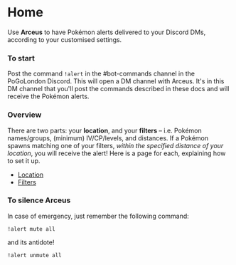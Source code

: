 # Home
Use **Arceus** to have Pokémon alerts delivered to your Discord DMs, according to your customised settings.

### To start
Post the command `!alert` in the #bot-commands channel in the PoGoLondon Discord. This will open a DM channel with Arceus. It's in this DM channel that you'll post the commands described in these docs and will receive the Pokémon alerts.

### Overview
There are two parts: your **location**, and your **filters** – i.e. Pokémon names/groups, (minimum) IV/CP/levels, and distances. If a Pokémon spawns matching one of your filters, *within the specified distance of your location*, you will receive the alert! Here is a page for each, explaining how to set it up.
* [Location](location.md)
* [Filters](filters.md)

### To silence Arceus
In case of emergency, just remember the following command:
```
!alert mute all
```
and its antidote!
```
!alert unmute all
```